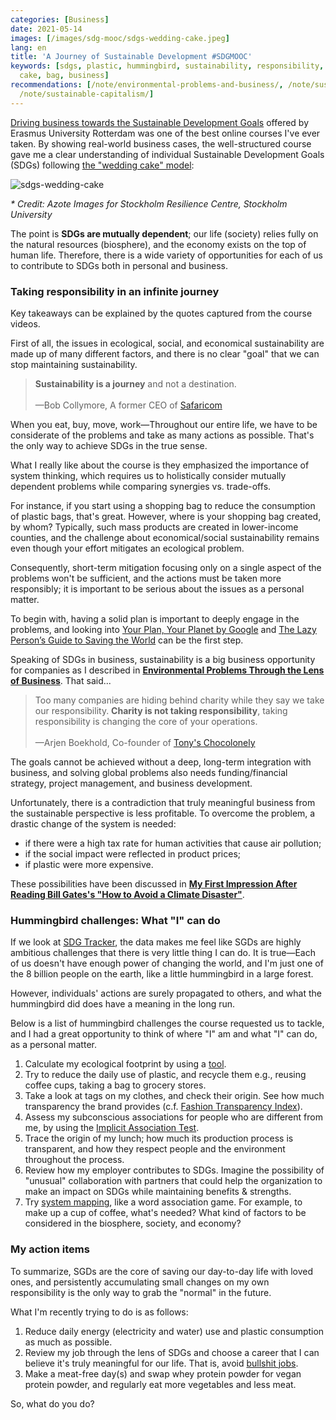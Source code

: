 ```yaml
---
categories: [Business]
date: 2021-05-14
images: [/images/sdg-mooc/sdgs-wedding-cake.jpeg]
lang: en
title: 'A Journey of Sustainable Development #SDGMOOC'
keywords: [sdgs, plastic, hummingbird, sustainability, responsibility, problems, wedding,
  cake, bag, business]
recommendations: [/note/environmental-problems-and-business/, /note/sustainability-at-big-tech/,
  /note/sustainable-capitalism/]
---
```


[Driving business towards the Sustainable Development Goals](https://www.coursera.org/learn/sdgbusiness) offered by Erasmus University Rotterdam was one of the best online courses I've ever taken. By showing real-world business cases, the well-structured course gave me a clear understanding of individual Sustainable Development Goals (SDGs) following [the "wedding cake" model](https://www.stockholmresilience.org/research/research-news/2016-06-14-how-food-connects-all-the-sdgs.html):

![sdgs-wedding-cake](/images/sdg-mooc/sdgs-wedding-cake.jpeg)

_\* Credit: Azote Images for Stockholm Resilience Centre, Stockholm University_

The point is **SDGs are mutually dependent**; our life (society) relies fully on the natural resources (biosphere), and the economy exists on the top of human life. Therefore, there is a wide variety of opportunities for each of us to contribute to SDGs both in personal and business. 

### Taking responsibility in an infinite journey

Key takeaways can be explained by the quotes captured from the course videos.

First of all, the issues in ecological, social, and economical sustainability are made up of many different factors, and there is no clear "goal" that we can stop maintaining sustainability. 

> **Sustainability is a journey** and not a destination.<br/><br/>&mdash;Bob Collymore, A former CEO of [Safaricom](https://www.safaricom.co.ke/)

When you eat, buy, move, work&mdash;Throughout our entire life, we have to be considerate of the problems and take as many actions as possible. That's the only way to achieve SDGs in the true sense.

What I really like about the course is they emphasized the importance of system thinking, which requires us to holistically consider mutually dependent problems while comparing synergies vs. trade-offs. 

For instance, if you start using a shopping bag to reduce the consumption of plastic bags, that's great. However, where is your shopping bag created, by whom? Typically, such mass products are created in lower-income counties, and the challenge about economical/social sustainability remains even though your effort mitigates an ecological problem.

Consequently, short-term mitigation focusing only on a single aspect of the problems won't be sufficient, and the actions must be taken more responsibly; it is important to be serious about the issues as a personal matter.

To begin with, having a solid plan is important to deeply engage in the problems, and looking into [Your Plan, Your Planet by Google](https://yourplanyourplanet.sustainability.google/) and [The Lazy Person’s Guide to Saving the World](https://www.un.org/sustainabledevelopment/takeaction/) can be the first step.

Speaking of SDGs in business, sustainability is a big business opportunity for companies as I described in **[Environmental Problems Through the Lens of Business](/note/environmental-problems-and-business/)**. That said...

> Too many companies are hiding behind charity while they say we take our responsibility. **Charity is not taking responsibility**, taking responsibility is changing the core of your operations.<br/><br/>&mdash;Arjen Boekhold, Co-founder of [Tony's Chocolonely](https://tonyschocolonely.com/us/en/our-mission)

The goals cannot be achieved without a deep, long-term integration with business, and solving global problems also needs funding/financial strategy, project management, and business development.

Unfortunately, there is a contradiction that truly meaningful business from the sustainable perspective is less profitable. To overcome the problem, a drastic change of the system is needed: 

- if there were a high tax rate for human activities that cause air pollution; 
- if the social impact were reflected in product prices;
- if plastic were more expensive.

These possibilities have been discussed in **[My First Impression After Reading Bill Gates's "How to Avoid a Climate Disaster"](/note/how-to-avoid-a-climate-disaster/)**.

### Hummingbird challenges: What "I" can do

If we look at [SDG Tracker](https://sdg-tracker.org/), the data makes me feel like SGDs are highly ambitious challenges that there is very little thing I can do. It is true&mdash;Each of us doesn't have enough power of changing the world, and I'm just one of the 8 billion people on the earth, like a little hummingbird in a large forest. 

However, individuals' actions are surely propagated to others, and what the hummingbird did does have a meaning in the long run.

Below is a list of hummingbird challenges the course requested us to tackle, and I had a great opportunity to think of where "I" am and what "I" can do, as a personal matter.

1. Calculate my ecological footprint by using a [tool](https://www.footprintcalculator.org/).
2. Try to reduce the daily use of plastic, and recycle them e.g., reusing coffee cups, taking a bag to grocery stores.
3. Take a look at tags on my clothes, and check their origin. See how much transparency the brand provides (c.f. [Fashion Transparency Index](https://www.fashionrevolution.org/about/transparency/)).
4. Assess my subconscious associations for people who are different from me, by using the [Implicit Association Test](https://implicit.harvard.edu/implicit/takeatest.html).
5. Trace the origin of my lunch; how much its production process is transparent, and how they respect people and the environment throughout the process.
6. Review how my employer contributes to SDGs. Imagine the possibility of "unusual" collaboration with partners that could help the organization to make an impact on SDGs while maintaining benefits & strengths.
7. Try [system mapping](https://medium.com/disruptive-design/tools-for-systems-thinkers-systems-mapping-2db5cf30ab3a), like a word association game. For example, to make up a cup of coffee, what's needed? What kind of factors to be considered in the biosphere, society, and economy?

### My action items

To summarize, SGDs are the core of saving our day-to-day life with loved ones, and persistently accumulating small changes on my own responsibility is the only way to grab the "normal" in the future.

What I'm recently trying to do is as follows:

1. Reduce daily energy (electricity and water) use and plastic consumption as much as possible.
2. Review my job through the lens of SDGs and choose a career that I can believe it's truly meaningful for our life. That is, avoid [bullshit jobs](https://en.wikipedia.org/wiki/Bullshit_Jobs).
3. Make a meat-free day(s) and swap whey protein powder for vegan protein powder, and regularly eat more vegetables and less meat.

So, what do you do?